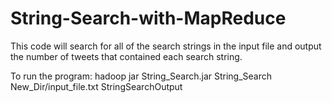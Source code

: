 # String-Search-with-MapReduce

This code will search for all of the search strings in the input file and output the number of tweets that contained each 
search string.

To run the program:
hadoop jar String_Search.jar String_Search New_Dir/input_file.txt StringSearchOutput
